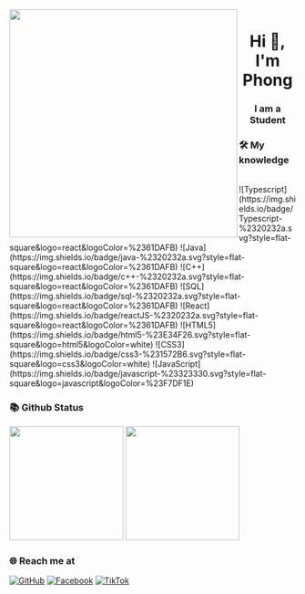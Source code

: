 <img align="left" width="400" src="https://github.githubassets.com/images/modules/profile/profile-first-repo.svg">

<h1 align="center">Hi 👋, I'm Phong</h1>
<h3 align="center">I am a Student</h3>


### 🛠 My knowledge
<br>
![Typescript](https://img.shields.io/badge/Typescript-%2320232a.svg?style=flat-square&logo=react&logoColor=%2361DAFB)
![Java](https://img.shields.io/badge/java-%2320232a.svg?style=flat-square&logo=react&logoColor=%2361DAFB)
![C++](https://img.shields.io/badge/c++-%2320232a.svg?style=flat-square&logo=react&logoColor=%2361DAFB)
![SQL](https://img.shields.io/badge/sql-%2320232a.svg?style=flat-square&logo=react&logoColor=%2361DAFB)
![React](https://img.shields.io/badge/reactJS-%2320232a.svg?style=flat-square&logo=react&logoColor=%2361DAFB)
![HTML5](https://img.shields.io/badge/html5-%23E34F26.svg?style=flat-square&logo=html5&logoColor=white)
![CSS3](https://img.shields.io/badge/css3-%231572B6.svg?style=flat-square&logo=css3&logoColor=white)
![JavaScript](https://img.shields.io/badge/javascript-%23323330.svg?style=flat-square&logo=javascript&logoColor=%23F7DF1E)

### 📚 Github Status
<p>
 <img height="200" src="https://github-readme-stats.vercel.app/api/top-langs/?username=Jen-ncode&theme=dracula&show_icons=true" />
 <img height="200" src="https://github-readme-stats.vercel.app/api?username=Jen-ncode&show_icons=true&theme=dracula&include_all_commits=true" />
<br>

</p>

### 🌐️ Reach me at
[![GitHub](https://img.shields.io/badge/github-%23121011.svg?style=for-the-badge&logo=github&logoColor=white)](https://github.com/Jen-ncode)
[![Facebook](https://img.shields.io/badge/Facebook-%231877F2.svg?style=for-the-badge&logo=Facebook&logoColor=white)](https://www.facebook.com/nguyentran.210)
[![TikTok](https://img.shields.io/badge/TikTok-%23000000.svg?style=for-the-badge&logo=TikTok&logoColor=white)]()
